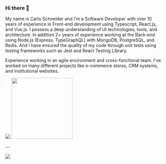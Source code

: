 ### Hi there 👋

My name is Carlo Schneider and I'm a Software Developer with over 10 years of experience in Front-end development using Typescript, React.js, and Vue.js. I possess a deep understanding of UI technologies, tools, and architecture. In addition 2+ years of experience working at the Back-end using Node.js (Express, TypeGraphQL) with MongoDB, PostgreSQL, and Redis. And I have ensured the quality of my code through unit tests using testing frameworks such as Jest and React Testing Library.

Experience working in an agile environment and cross-functional team. I've worked on many different projects like e-commerce stores, CRM systems, and institutional websites.

<a href="https://github.com/carloschneider"><img src="https://github-readme-stats.vercel.app/api?username=carloschneider&show_icons=true&theme=dark&include_all_commits=true&layout=compact&hide_border=true&count_private=true"></a>
<a href="https://github.com/carloschneider"><img src="https://github-readme-stats.vercel.app/api/top-langs?username=carloschneider&theme=dark&layout=compact&hide_border=true" height="195em"></a>

--

<div>
  <a href="https://www.linkedin.com/in/carlocamani/" target="_blank"><img src="https://img.shields.io/badge/-LinkedIn-%230077B5?style=for-the-badge&logo=linkedin&logoColor=white" target="_blank"></a>
</div>
